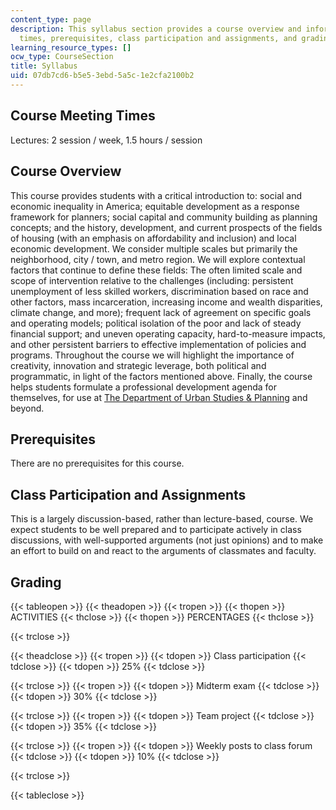 ```yaml
---
content_type: page
description: This syllabus section provides a course overview and information on meeting
  times, prerequisites, class participation and assignments, and grading.
learning_resource_types: []
ocw_type: CourseSection
title: Syllabus
uid: 07db7cd6-b5e5-3ebd-5a5c-1e2cfa2100b2
---
```


Course Meeting Times
--------------------

Lectures: 2 session / week, 1.5 hours / session

Course Overview
---------------

This course provides students with a critical introduction to: social and economic inequality in America; equitable development as a response framework for planners; social capital and community building as planning concepts; and the history, development, and current prospects of the fields of housing (with an emphasis on affordability and inclusion) and local economic development. We consider multiple scales but primarily the neighborhood, city / town, and metro region. We will explore contextual factors that continue to define these fields: The often limited scale and scope of intervention relative to the challenges (including: persistent unemployment of less skilled workers, discrimination based on race and other factors, mass incarceration, increasing income and wealth disparities, climate change, and more); frequent lack of agreement on specific goals and operating models; political isolation of the poor and lack of steady financial support; and uneven operating capacity, hard-to-measure impacts, and other persistent barriers to effective implementation of policies and programs. Throughout the course we will highlight the importance of creativity, innovation and strategic leverage, both political and programmatic, in light of the factors mentioned above. Finally, the course helps students formulate a professional development agenda for themselves, for use at [The Department of Urban Studies & Planning](https://dusp.mit.edu/) and beyond.

Prerequisites
-------------

There are no prerequisites for this course.

Class Participation and Assignments
-----------------------------------

This is a largely discussion-based, rather than lecture-based, course. We expect students to be well prepared and to participate actively in class discussions, with well-supported arguments (not just opinions) and to make an effort to build on and react to the arguments of classmates and faculty.

Grading
-------

{{< tableopen >}}
{{< theadopen >}}
{{< tropen >}}
{{< thopen >}}
ACTIVITIES
{{< thclose >}}
{{< thopen >}}
PERCENTAGES
{{< thclose >}}

{{< trclose >}}

{{< theadclose >}}
{{< tropen >}}
{{< tdopen >}}
Class participation
{{< tdclose >}}
{{< tdopen >}}
25%
{{< tdclose >}}

{{< trclose >}}
{{< tropen >}}
{{< tdopen >}}
Midterm exam
{{< tdclose >}}
{{< tdopen >}}
30%
{{< tdclose >}}

{{< trclose >}}
{{< tropen >}}
{{< tdopen >}}
Team project
{{< tdclose >}}
{{< tdopen >}}
35%
{{< tdclose >}}

{{< trclose >}}
{{< tropen >}}
{{< tdopen >}}
Weekly posts to class forum
{{< tdclose >}}
{{< tdopen >}}
10%
{{< tdclose >}}

{{< trclose >}}

{{< tableclose >}}